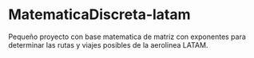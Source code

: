 # MatematicaDiscreta-latam
Pequeño proyecto con base matematica de matriz con exponentes para determinar las rutas y viajes posibles de la aerolinea LATAM.
